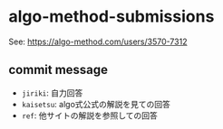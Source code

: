 # algo-method-submissions

See: https://algo-method.com/users/3570-7312

## commit message

- ``jiriki``: 自力回答
- ``kaisetsu``: algo式公式の解説を見ての回答
- ``ref``: 他サイトの解説を参照しての回答
